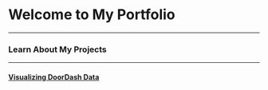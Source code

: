 # Welcome to My Portfolio

---

### Learn About My Projects


---


#### [Visualizing DoorDash Data](https://www.linkedin.com/pulse/analyzing-doordash-data-nancy-munoz-3wnoc/)
